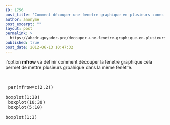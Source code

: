 ```yaml
---
ID: 1756
post_title: 'Comment découper une fenetre graphique en plusieurs zones ? : mfrow'
author: anonyme
post_excerpt: ""
layout: post
permalink: >
  https://abcdr.guyader.pro/decouper-une-fenetre-graphique-en-plusieurs-zone/
published: true
post_date: 2012-06-13 10:47:32
---
```

l'option <strong>mfrow</strong> va definir comment découper la fenetre graphique cela permet de mettre plusieurs grpahique dans la même fenêtre.<br /><br /> <pre lang='rsplus'><br /> par(mfrow=c(2,2)) <br />boxplot(1:30)<br /> boxplot(10:30)<br /> boxplot(5:10)<br /> boxplot(1:3)<br /> </pre>